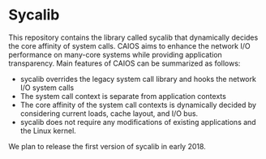 # Sycalib
This repository contains the library called sycalib that dynamically decides the core affinity of system calls. CAIOS aims to enhance the network I/O performance on many-core systems while providing application transparency. Main features of CAIOS can be summarized as follows:

- sycalib overrides the legacy system call library and hooks the network I/O system calls
- The system call context is separate from application contexts
- The core affinity of the system call contexts is dynamically decided by considering current loads, cache layout, and I/O bus.
- sycalib does not require any modifications of existing applications and the Linux kernel.

We plan to release the first version of sycalib in early 2018.
